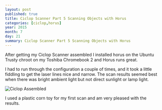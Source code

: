 ```yaml
---
layout: post
published: true
title: Ciclop Scanner Part 5 Scanning Objects with Horus
categories: [ciclop,horus]
year: 2015
month: 7
day: 21
summary: Ciclop Scanner Part 5 Scanning Objects with Horus
---
```

After getting my Ciclop Scanner assembled I installed horus on the Ubuntu Trusty chroot on my Toshiba Chromebook 2 and Horus runs great.

I had to run through the configuration a couple of times, and it took a little fiddling to get the laser lines nice and narrow.  The scan results seemed best when there was bright ambient light but not direct sunlight or lamp light.

<img alt="Ciclop Assembled" src="https://garthvh.com/assets/img/ciclop/corn_scan.png" class="img-responsive img-rounded" />

I used a plastic corn toy for my first scan and am very pleased with the results.

